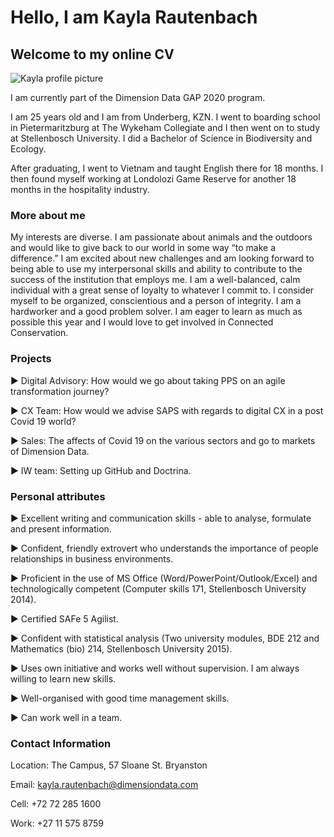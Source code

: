 # Hello, I am Kayla Rautenbach
## Welcome to my online CV

![Kayla profile picture](https://user-images.githubusercontent.com/64774987/81267876-764c2180-9047-11ea-8344-5bbad7bd6c1b.JPG)

I am currently part of the Dimension Data GAP 2020 program. 

I am 25 years old and I am from Underberg, KZN. I went to boarding school in Pietermaritzburg at The Wykeham Collegiate and I then went on to study at Stellenbosch University. I did a Bachelor of Science in Biodiversity and Ecology. 
 
After graduating, I went to Vietnam and taught English there for 18 months. I then found myself working at Londolozi Game Reserve for another 18 months in the hospitality industry. 
 
### More about me
 
My interests are diverse. I am passionate about animals and the outdoors and would like to give back to our world in some way “to make a difference.” I am excited about new challenges and am looking forward to being able to use my interpersonal skills and ability to contribute to the success of the institution that employs me. I am a well-balanced, calm individual with a great sense of loyalty to whatever I commit to. I consider myself to be organized, conscientious and a person of integrity. I am a hardworker and a good problem solver. I am eager to learn as much as possible this year and I would love to get involved in Connected Conservation. 

### Projects 

► Digital Advisory: How would we go about taking PPS on an agile transformation journey?

► CX Team: How would we advise SAPS with regards to digital CX in a post Covid 19 world?

► Sales: The affects of Covid 19 on the various sectors and go to markets of Dimension Data.

► IW team: Setting up GitHub and Doctrina. 

### Personal attributes 
 
►	Excellent writing and communication skills - able to analyse, formulate and present information.

►	Confident, friendly extrovert who understands the importance of people relationships in business environments.

►	Proficient in the use of MS Office (Word/PowerPoint/Outlook/Excel) and technologically competent (Computer skills 171, Stellenbosch    University 2014).

► Certified SAFe 5 Agilist. 

►	Confident with statistical analysis (Two university modules, BDE 212 and Mathematics (bio) 214, Stellenbosch University 2015).

►	Uses own initiative and works well without supervision. I am always willing to learn new skills.

►	Well-organised with good time management skills. 

►	Can work well in a team.

### Contact Information

Location: The Campus, 57 Sloane St. Bryanston 

Email: kayla.rautenbach@dimensiondata.com

Cell: +72 72 285 1600

Work: +27 11 575 8759

